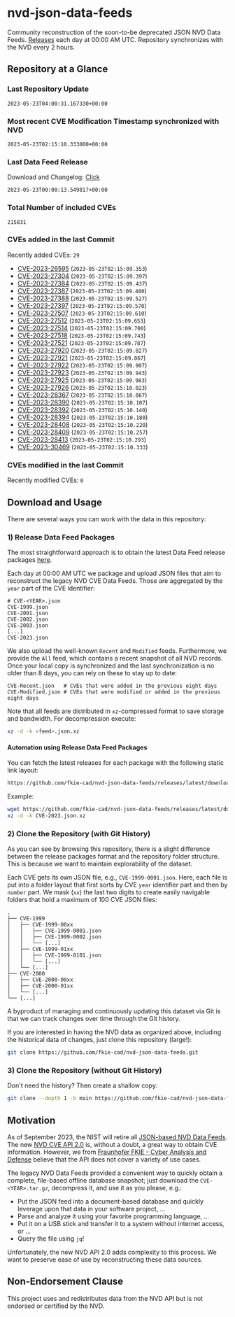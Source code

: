 # nvd-json-data-feeds

Community reconstruction of the soon-to-be deprecated JSON NVD Data Feeds. 
[Releases](https://github.com/fkie-cad/nvd-json-data-feeds/releases/latest) each day at 00:00 AM UTC.
Repository synchronizes with the NVD every 2 hours.

## Repository at a Glance

### Last Repository Update

```plain
2023-05-23T04:00:31.167330+00:00
```

### Most recent CVE Modification Timestamp synchronized with NVD

```plain
2023-05-23T02:15:10.333000+00:00
```

### Last Data Feed Release

Download and Changelog: [Click](https://github.com/fkie-cad/nvd-json-data-feeds/releases/latest)

```plain
2023-05-23T00:00:13.549817+00:00
```

### Total Number of included CVEs

```plain
215831
```

### CVEs added in the last Commit

Recently added CVEs: `29`

* [CVE-2023-26595](CVE-2023/CVE-2023-265xx/CVE-2023-26595.json) (`2023-05-23T02:15:09.353`)
* [CVE-2023-27304](CVE-2023/CVE-2023-273xx/CVE-2023-27304.json) (`2023-05-23T02:15:09.397`)
* [CVE-2023-27384](CVE-2023/CVE-2023-273xx/CVE-2023-27384.json) (`2023-05-23T02:15:09.437`)
* [CVE-2023-27387](CVE-2023/CVE-2023-273xx/CVE-2023-27387.json) (`2023-05-23T02:15:09.480`)
* [CVE-2023-27388](CVE-2023/CVE-2023-273xx/CVE-2023-27388.json) (`2023-05-23T02:15:09.527`)
* [CVE-2023-27397](CVE-2023/CVE-2023-273xx/CVE-2023-27397.json) (`2023-05-23T02:15:09.570`)
* [CVE-2023-27507](CVE-2023/CVE-2023-275xx/CVE-2023-27507.json) (`2023-05-23T02:15:09.610`)
* [CVE-2023-27512](CVE-2023/CVE-2023-275xx/CVE-2023-27512.json) (`2023-05-23T02:15:09.653`)
* [CVE-2023-27514](CVE-2023/CVE-2023-275xx/CVE-2023-27514.json) (`2023-05-23T02:15:09.700`)
* [CVE-2023-27518](CVE-2023/CVE-2023-275xx/CVE-2023-27518.json) (`2023-05-23T02:15:09.743`)
* [CVE-2023-27521](CVE-2023/CVE-2023-275xx/CVE-2023-27521.json) (`2023-05-23T02:15:09.787`)
* [CVE-2023-27920](CVE-2023/CVE-2023-279xx/CVE-2023-27920.json) (`2023-05-23T02:15:09.827`)
* [CVE-2023-27921](CVE-2023/CVE-2023-279xx/CVE-2023-27921.json) (`2023-05-23T02:15:09.867`)
* [CVE-2023-27922](CVE-2023/CVE-2023-279xx/CVE-2023-27922.json) (`2023-05-23T02:15:09.907`)
* [CVE-2023-27923](CVE-2023/CVE-2023-279xx/CVE-2023-27923.json) (`2023-05-23T02:15:09.943`)
* [CVE-2023-27925](CVE-2023/CVE-2023-279xx/CVE-2023-27925.json) (`2023-05-23T02:15:09.983`)
* [CVE-2023-27926](CVE-2023/CVE-2023-279xx/CVE-2023-27926.json) (`2023-05-23T02:15:10.023`)
* [CVE-2023-28367](CVE-2023/CVE-2023-283xx/CVE-2023-28367.json) (`2023-05-23T02:15:10.067`)
* [CVE-2023-28390](CVE-2023/CVE-2023-283xx/CVE-2023-28390.json) (`2023-05-23T02:15:10.107`)
* [CVE-2023-28392](CVE-2023/CVE-2023-283xx/CVE-2023-28392.json) (`2023-05-23T02:15:10.140`)
* [CVE-2023-28394](CVE-2023/CVE-2023-283xx/CVE-2023-28394.json) (`2023-05-23T02:15:10.180`)
* [CVE-2023-28408](CVE-2023/CVE-2023-284xx/CVE-2023-28408.json) (`2023-05-23T02:15:10.220`)
* [CVE-2023-28409](CVE-2023/CVE-2023-284xx/CVE-2023-28409.json) (`2023-05-23T02:15:10.257`)
* [CVE-2023-28413](CVE-2023/CVE-2023-284xx/CVE-2023-28413.json) (`2023-05-23T02:15:10.293`)
* [CVE-2023-30469](CVE-2023/CVE-2023-304xx/CVE-2023-30469.json) (`2023-05-23T02:15:10.333`)


### CVEs modified in the last Commit

Recently modified CVEs: `0`



## Download and Usage

There are several ways you can work with the data in this repository:

### 1) Release Data Feed Packages

The most straightforward approach is to obtain the latest Data Feed release packages [here](releases/latest).

Each day at 00:00 AM UTC we package and upload JSON files that aim to reconstruct the legacy NVD CVE Data Feeds.
Those are aggregated by the `year` part of the CVE identifier:

```
# CVE-<YEAR>.json
CVE-1999.json
CVE-2001.json
CVE-2002.json
CVE-2003.json
[...]
CVE-2023.json
```

We also upload the well-known `Recent` and `Modified` feeds.
Furthermore, we provide the `All` feed, which contains a recent snapshot of all NVD records.
Once your local copy is synchronized and the last synchronization is no older than 8 days, you can rely on these to stay up to date:

```plain
CVE-Recent.json   # CVEs that were added in the previous eight days
CVE-Modified.json # CVEs that were modified or added in the previous eight days
```

Note that all feeds are distributed in `xz`-compressed format to save storage and bandwidth.
For decompression execute:

```sh
xz -d -k <feed>.json.xz
```


#### Automation using Release Data Feed Packages

You can fetch the latest releases for each package with the following static link layout:

```sh
https://github.com/fkie-cad/nvd-json-data-feeds/releases/latest/download/CVE-<YEAR>.json.xz
```

Example:

```sh
wget https://github.com/fkie-cad/nvd-json-data-feeds/releases/latest/download/CVE-2023.json.xz
xz -d -k CVE-2023.json.xz
```

### 2) Clone the Repository (with Git History)

As you can see by browsing this repository, there is a slight difference between the release packages format and the repository folder structure.
This is because we want to maintain explorability of the dataset.

Each CVE gets its own JSON file, e.g., `CVE-1999-0001.json`.
Here, each file is put into a folder layout that first sorts by CVE `year` identifier part and then by `number` part.
We mask (`xx`) the last two digits to create easily navigable folders that hold a maximum of 100 CVE JSON files:

```plain
.
├── CVE-1999
│   ├── CVE-1999-00xx
│   │   ├── CVE-1999-0001.json
│   │   ├── CVE-1999-0002.json
│   │   └── [...]
│   ├── CVE-1999-01xx
│   │   ├── CVE-1999-0101.json
│   │   └── [...]
│   └── [...]
├── CVE-2000
│   ├── CVE-2000-00xx
│   ├── CVE-2000-01xx
│   └── [...]
└── [...]
```

A byproduct of managing and continuously updating this dataset via Git is that we can track changes over time through the Git history.

If you are interested in having the NVD data as organized above, including the historical data of changes, just clone this repository (large!):

```sh
git clone https://github.com/fkie-cad/nvd-json-data-feeds.git
```

### 3) Clone the Repository (without Git History)

Don't need the history? Then create a shallow copy:

```sh
git clone --depth 1 -b main https://github.com/fkie-cad/nvd-json-data-feeds.git
```

## Motivation

As of September 2023, the NIST will retire all [JSON-based NVD Data Feeds](https://nvd.nist.gov/vuln/data-feeds#divRetirementBanner-1).
The new [NVD CVE API 2.0](https://nvd.nist.gov/developers/vulnerabilities) is, without a doubt, a great way to obtain CVE information.
However, we from [Fraunhofer FKIE - Cyber Analysis and Defense](https://www.fkie.fraunhofer.de/en/departments/cad.html) believe that the API does not cover a variety of use cases.

The legacy NVD Data Feeds provided a convenient way to quickly obtain a complete, file-based offline database snapshot; just download the `CVE-<YEAR>.tar.gz`, decompress it, and use it as you please, e.g.:

* Put the JSON feed into a document-based database and quickly leverage upon that data in your software project, ...
* Parse and analyze it using your favorite programming language, ...
* Put it on a USB stick and transfer it to a system without internet access, or ...
* Query the file using `jq`!

Unfortunately, the new NVD API 2.0 adds complexity to this process.
We want to preserve ease of use by reconstructing these data sources.

## Non-Endorsement Clause

This project uses and redistributes data from the NVD API but is not endorsed or certified by the NVD.